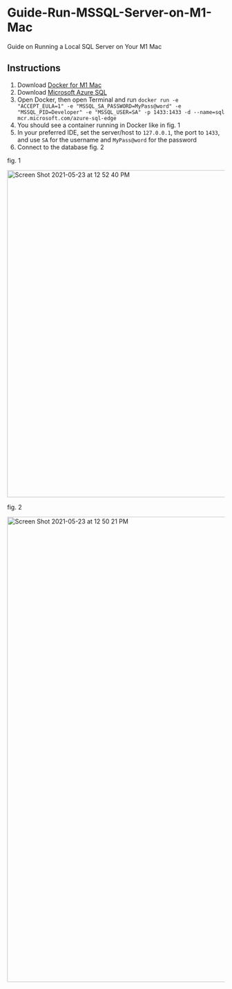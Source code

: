 # Guide-Run-MSSQL-Server-on-M1-Mac
Guide on Running a Local SQL Server on Your M1 Mac

## Instructions

1. Download [Docker for M1 Mac](https://docs.docker.com/docker-for-mac/apple-silicon/)
2. Download [Microsoft Azure SQL](https://hub.docker.com/_/microsoft-azure-sql-edge)
3. Open Docker, then open Terminal and run `docker run -e "ACCEPT_EULA=1" -e "MSSQL_SA_PASSWORD=MyPass@word" -e "MSSQL_PID=Developer" -e "MSSQL_USER=SA" -p 1433:1433 -d --name=sql mcr.microsoft.com/azure-sql-edge`
4. You should see a container running in Docker like in fig. 1
5. In your preferred IDE, set the server/host to `127.0.0.1`, the port to `1433`, and use `SA` for the username and `MyPass@word` for the password
6. Connect to the database fig. 2

fig. 1

<img width="758" alt="Screen Shot 2021-05-23 at 12 52 40 PM" src="https://user-images.githubusercontent.com/51058259/119272946-d7e51c80-bbc5-11eb-9c57-c8cb8dc3fa71.png">

fig. 2

<img width="1078" alt="Screen Shot 2021-05-23 at 12 50 21 PM" src="https://user-images.githubusercontent.com/51058259/119272870-7755df80-bbc5-11eb-9eaa-d33366834165.png">

